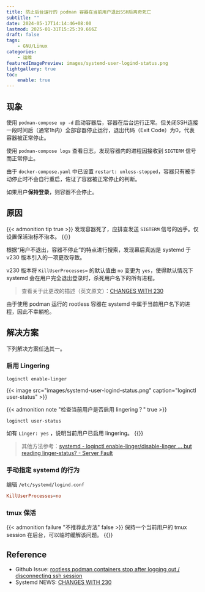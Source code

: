 ```yaml
---
title: 防止后台运行的 podman 容器在当前用户退出SSH后离奇死亡
subtitle: ""
date: 2024-05-17T14:14:46+08:00
lastmod: 2025-01-31T15:25:39.666Z
draft: false
tags:
    - GNU/Linux
categories:
    - 运维
featuredImagePreview: images/systemd-user-logind-status.png
lightgallery: true
toc:
    enable: true
---
```


## 现象

使用 `podman-compose up -d` 启动容器后，容器在后台运行正常。但关闭SSH连接一段时间后（通常1h内）全部容器停止运行，退出代码（Exit Code）为0，代表容器被正常停止。

使用 `podman-compose logs` 查看日志，发现容器内的进程因接收到 `SIGTERM` 信号而正常停止。

由于 `docker-compose.yaml` 中已设置 `restart: unless-stopped`，容器只有被手动停止时不会自行重启，佐证了容器被正常停止的判断。

如果用户**保持登录**，则容器不会停止。

## 原因

{{< admonition tip true >}}
发现容器死了，应排查发送 `SIGTERM` 信号的凶手。仅设置保活治标不治本。
{{</admonition>}}

根据“用户不退出，容器不停止”的特点进行搜索，发现幕后真凶是 systemd 于 v230 版本引入的一项更改导致。

v230 版本将 `KillUserProcesses=` 的默认值由 `no` 变更为 `yes`，使得默认情况下 systemd 会在用户完全退出登录时，杀死用户名下的所有进程。

> 查看关于此更改的描述（英文原文）：[CHANGES WITH 230](https://github.com/systemd/systemd/blob/76153ad45f09b6ae45464f2e03d3afefbb4b2afe/NEWS#L274)

由于使用 podman 运行的 rootless 容器在 systemd 中属于当前用户名下的进程，因此不幸躺枪。

## 解决方案

下列解决方案任选其一。

### 启用 Lingering

```shell
loginctl enable-linger
```

{{< image src="images/systemd-user-logind-status.png" caption="loginctl user-status" >}}

{{< admonition note "检查当前用户是否启用 lingering？" true >}}

```shell
loginctl user-status
```

如有 `Linger: yes` ，说明当前用户已启用 lingering。
{{</admonition>}}

> 其他方法参考：[systemd - loginctl enable-linger/disable-linger ... but reading linger-status? - Server Fault](https://serverfault.com/questions/846441)

### 手动指定 systemd 的行为

编辑 `/etc/systemd/logind.conf`

```conf
KillUserProcesses=no
```

### tmux 保活

{{< admonition failure "不推荐此方法" false >}}
保持一个当前用户的 tmux session 在后台，可以临时缓解该问题。
{{</admonition>}}

## Reference

- Github Issue: [rootless podman containers stop after logging out / disconnecting ssh session](https://github.com/containers/podman/issues/12001)
- Systemd NEWS: [CHANGES WITH 230](https://github.com/systemd/systemd/blob/76153ad45f09b6ae45464f2e03d3afefbb4b2afe/NEWS#L274)
